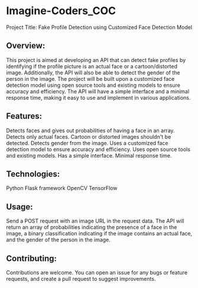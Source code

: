 # Imagine-Coders_COC
Project Title: Fake Profile Detection using Customized Face Detection Model

## Overview:
This project is aimed at developing an API that can detect fake profiles by identifying if the profile picture is an actual face or a cartoon/distorted image. Additionally, the API will also be able to detect the gender of the person in the image. The project will be built upon a customized face detection model using open source tools and existing models to ensure accuracy and efficiency. The API will have a simple interface and a minimal response time, making it easy to use and implement in various applications.

## Features:

Detects faces and gives out probabilities of having a face in an array.
Detects only actual faces. Cartoon or distorted images shouldn't be detected.
Detects gender from the image.
Uses a customized face detection model to ensure accuracy and efficiency.
Uses open source tools and existing models.
Has a simple interface.
Minimal response time.
## Technologies:

Python
Flask framework
OpenCV
TensorFlow

## Usage:
Send a POST request with an image URL in the request data.
The API will return an array of probabilities indicating the presence of a face in the image, a binary classification indicating if the image contains an actual face, and the gender of the person in the image.
## Contributing:
Contributions are welcome. You can open an issue for any bugs or feature requests, and create a pull request to suggest improvements.
